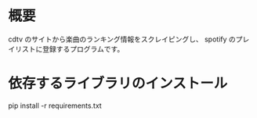 # 概要
cdtv のサイトから楽曲のランキング情報をスクレイピングし、
spotify のプレイリストに登録するプログラムです。

# 依存するライブラリのインストール
pip install -r requirements.txt
